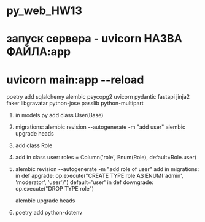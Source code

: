 # py_web_HW13

# запуск сервера - uvicorn НАЗВА ФАЙЛА:арр
# uvicorn main:app --reload

poetry add sqlalchemy alembic psycopg2 uvicorn pydantic fastapi jinja2 faker libgravatar python-jose passlib python-multipart

1. in models.py add class User(Base)
2. migrations: alembic revision --autogenerate -m "add user"
    alembic upgrade heads

3. add class Role

4. add in class user:
    roles = Column('role', Enum(Role), default=Role.user)

5. alembic revision --autogenerate -m "add role of user"
    add in migrations:
        in def apgrade: op.execute("CREATE TYPE role AS ENUM('admin', 'moderator', 'user')")
        default='user'
        in def downgrade: op.execute("DROP TYPE role")

    alembic upgrade heads

6. poetry add python-dotenv

